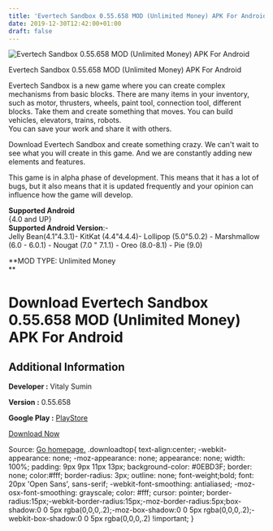 ```yaml
---
title: 'Evertech Sandbox 0.55.658 MOD (Unlimited Money) APK For Android'
date: 2019-12-30T12:42:00+01:00
draft: false
---
```


![Evertech Sandbox 0.55.658 MOD (Unlimited Money) APK For Android](https://i1.wp.com/apkhome.net/wp-content/uploads/2019/12/Evertech-Sandbox-0.55.658-MOD-Unlimited-Money.png "Evertech Sandbox 0.55.658 MOD (Unlimited Money) APK For Android")

  

Evertech Sandbox 0.55.658 MOD (Unlimited Money) APK For Android

Evertech Sandbox is a new game where you can create complex mechanisms from basic blocks. There are many items in your inventory, such as motor, thrusters, wheels, paint tool, connection tool, different blocks. Take them and create something that moves. You can build vehicles, elevators, trains, robots.  
You can save your work and share it with others.

Download Evertech Sandbox and create something crazy. We can't wait to see what you will create in this game. And we are constantly adding new elements and features.

This game is in alpha phase of development. This means that it has a lot of bugs, but it also means that it is updated frequently and your opinion can influence how the game will develop.

**Supported Android**  
{4.0 and UP}  
**Supported Android Version**:-  
Jelly Bean(4.1"4.3.1)- KitKat (4.4"4.4.4)- Lollipop (5.0"5.0.2) - Marshmallow (6.0 - 6.0.1) - Nougat (7.0 " 7.1.1) - Oreo (8.0-8.1) - Pie (9.0)

**MOD TYPE: Unlimited Money  
**

Download Evertech Sandbox 0.55.658 MOD (Unlimited Money) APK For Android
========================================================================

Additional Information
----------------------

**Developer :** Vitaly Sumin

**Version :** 0.55.658

**Google Play :** [PlayStore](https://play.google.com/store/apps/details?id=com.evertechsandbox)

  

[Download Now](https://store4app.co/post/evertech-sandbox-0-55-658-mod-unlimited-money-apk-for-android_1577704719)

  
Source: [Go homepage.](https://store4app.co/post/evertech-sandbox-0-55-658-mod-unlimited-money-apk-for-android_1577704719) .downloadtop{ text-align:center; -webkit-appearance: none; -moz-appearance: none; appearance: none; width: 100%; padding: 9px 9px 11px 13px; background-color: #0EBD3F; border: none; color:#fff; border-radius: 3px; outline: none; font-weight;bold; font: 20px 'Open Sans', sans-serif; -webkit-font-smoothing: antialiased; -moz-osx-font-smoothing: grayscale; color: #fff; cursor: pointer; border-radius:15px;-webkit-border-radius:15px;-moz-border-radius:5px;box-shadow:0 0 5px rgba(0,0,0,.2);-moz-box-shadow:0 0 5px rgba(0,0,0,.2);-webkit-box-shadow:0 0 5px rgba(0,0,0,.2) !important; }